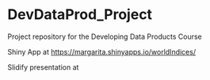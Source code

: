DevDataProd_Project
===================

Project repository for the Developing Data Products Course

Shiny App at https://margarita.shinyapps.io/worldIndices/

Slidify presentation at 
